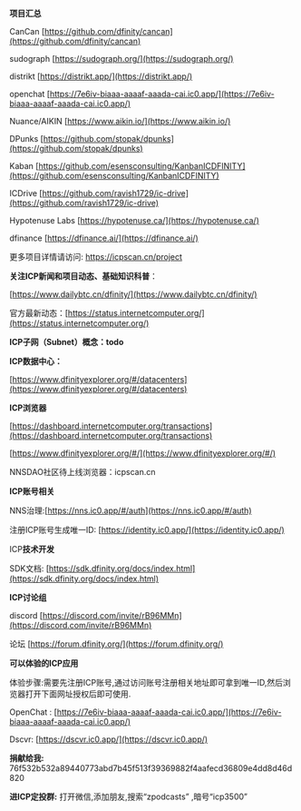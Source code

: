 **项目汇总**

CanCan [https://github.com/dfinity/cancan](https://github.com/dfinity/cancan)

sudograph [https://sudograph.org/](https://sudograph.org/)

distrikt  [https://distrikt.app/](https://distrikt.app/)

openchat [https://7e6iv-biaaa-aaaaf-aaada-cai.ic0.app/](https://7e6iv-biaaa-aaaaf-aaada-cai.ic0.app/)

Nuance/AIKIN  [https://www.aikin.io/](https://www.aikin.io/)

DPunks [https://github.com/stopak/dpunks](https://github.com/stopak/dpunks)

Kaban [https://github.com/esensconsulting/KanbanICDFINITY](https://github.com/esensconsulting/KanbanICDFINITY)

ICDrive [https://github.com/ravish1729/ic-drive](https://github.com/ravish1729/ic-drive)

Hypotenuse Labs  [https://hypotenuse.ca/](https://hypotenuse.ca/)

dfinance [https://dfinance.ai/](https://dfinance.ai/)

更多项目详情请访问: https://icpscan.cn/project

**关注ICP新闻和项目动态、基础知识科普**：

 [https://www.dailybtc.cn/dfinity/](https://www.dailybtc.cn/dfinity/)

官方最新动态：[https://status.internetcomputer.org/](https://status.internetcomputer.org/)

**ICP子网（Subnet）概念：todo**

**ICP数据中心：**

[https://www.dfinityexplorer.org/#/datacenters](https://www.dfinityexplorer.org/#/datacenters)

**ICP浏览器**

[https://dashboard.internetcomputer.org/transactions](https://dashboard.internetcomputer.org/transactions)

[https://www.dfinityexplorer.org/#/](https://www.dfinityexplorer.org/#/)

NNSDAO社区待上线浏览器：icpscan.cn

**ICP账号相关**

NNS治理:[https://nns.ic0.app/#/auth](https://nns.ic0.app/#/auth)

注册ICP账号生成唯一ID: [https://identity.ic0.app/](https://identity.ic0.app/)

ICP**技术开发**

SDK文档: [https://sdk.dfinity.org/docs/index.html](https://sdk.dfinity.org/docs/index.html)

**ICP讨论组**

discord  [https://discord.com/invite/rB96MMn](https://discord.com/invite/rB96MMn)

论坛 [https://forum.dfinity.org/](https://forum.dfinity.org/)

**可以体验的ICP应用**

体验步骤:需要先注册ICP账号,通过访问账号注册相关地址即可拿到唯一ID,然后浏览器打开下面网址授权后即可使用.

OpenChat :  [https://7e6iv-biaaa-aaaaf-aaada-cai.ic0.app/](https://7e6iv-biaaa-aaaaf-aaada-cai.ic0.app/)

Dscvr:  [https://dscvr.ic0.app/](https://dscvr.ic0.app/)

**捐献给我:** 76f532b532a89440773abd7b45f513f39369882f4aafecd36809e4dd8d46d820

**进ICP定投群:**  打开微信,添加朋友,搜索“zpodcasts” ,暗号“icp3500”
